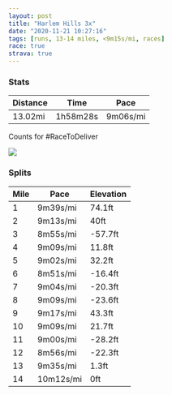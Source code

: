 ```yaml
---
layout: post
title: "Harlem Hills 3x"
date: "2020-11-21 10:27:16"
tags: [runs, 13-14 miles, <9m15s/mi, races]
race: true
strava: true
---
```


### Stats

| Distance | Time | Pace |
|----------|------|------|
|13.02mi|1h58m28s|9m06s/mi|

Counts for #RaceToDeliver

<img src='https://maps.googleapis.com/maps/api/staticmap?maptype=roadmap&path=enc:sv~wFh{hbMmDdMUpBaB|C{@|DuA~CaAdEDd@^\HdBIr@]bBaBbE@f@cAhBXxBq@zCEhC}D|GYrFa@xBCx@Nd@n@l@tBb@v@m@d@mCt@eAhA]p@HzC}@~@XnBzBjBnGhDtB|@rB|@nDz@jBnDhCbCr@bAr@|C`GtAf@dFNdBdDfAhFhCzChCdAxARtGmAdAHlDrBdDfG~@hAhE@fCf@lArAlBzD~EhFxC~Fp@v@`DbApG[|B`@|@jAf@jDX`@tDlCzAXdFdCxGbJnErE`BVhA]`BwBdCeG^{CKyAu@qAqEeCoAWcCcCs@gBGwBz@{B^gBS{A}AkCgC{@w@w@wCgGsC{AkAI_Bx@oCJeAq@eBsBmAwDSQyBRcA?mKmEe@k@oAmCiD}BiC_AeC_CyAuEGoA\_GeAeC_OsImCiBaBiB{Ac@uAkAcBa@sBN{C_@iANuB~AiB[{DaCmG_IaIMeD_AuAsBe@yBcA_@m@^Ur@N~AtAfCUjBk@d@u@@cBmBeCaBoDeAy@NaBpC_A|Cy@|GAx@\vAlA|@jAE^i@t@mDj@k@p@]rAHbB_ApAAbCjBf@rA`@pDp@jA`Bv@~@Az@cBl@qBFwD}CyGFoDIWqAcB{@gCuAc@u@v@Kn@R~A`AfB@lB_@d@eARo@cA{@Qk@}@yEmBqACw@h@eAhBy@zBi@zCGxE`@~AlAh@dAOb@yCr@y@zDu@`Bu@v@?|@d@t@l@h@dAt@`Fb@n@|CzA\f@hAnFpBfDtHlDpBlBt@|BlAnAdAXxBM|Av@l@jA~@`EfF`H~DdAnFuAnBF`Ab@fBnB|BxD~@lAhA\|E@`@TzAnAfEnGxDnDnBfE~BbCvAn@pHi@jC~@l@bAV|Ch@t@nChB|IzDpBvBbApBlB~B`Aj@fBV^z@p@|@fB\TfDk@`Eb@x@lDnAzCc@UX~Bf@bAz@p@bAKJjBnAVpAlBh@jC|BfCbAZKX^b@CPh@`@ZtACJlAMb@nAb@h@z@hCY`@TjA|Bh@@`BdB[r@LRIh@w@AbBp@fFxDd@a@\d@DxDZ]}@lCBRgAtAz@~BIf@g@d@zDnEI~@zAjAWTbA[fAJ^|@jANh@n@cBnGDv@k@fAPfBc@l@rBUSzDcAbD|AhB~@BQZD^|Bp@n@|@lAd@i@S&key=AIzaSyC1MId7bFpkLXNAaYhBSTb8jLyiSqzbDtM&size=800x800&markers=color:yellow|label:S|40.79482,-73.94245&markers=color:green|label:F|40.75458999999998,-74.0008400000001'>

### Splits

| Mile | Pace | Elevation |
|------|------|-----------|
|1|9m39s/mi|74.1ft|
|2|9m13s/mi|40ft|
|3|8m55s/mi|-57.7ft|
|4|9m09s/mi|11.8ft|
|5|9m02s/mi|32.2ft|
|6|8m51s/mi|-16.4ft|
|7|9m04s/mi|-20.3ft|
|8|9m09s/mi|-23.6ft|
|9|9m17s/mi|43.3ft|
|10|9m09s/mi|21.7ft|
|11|9m00s/mi|-28.2ft|
|12|8m56s/mi|-22.3ft|
|13|9m35s/mi|1.3ft|
|14|10m12s/mi|0ft|
